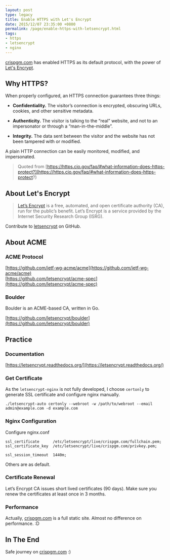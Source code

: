 ```yaml
---
layout: post
type: legacy
title: Enable HTTPS with Let's Encrypt
date: 2015/12/07 23:35:00 +0800
permalink: /page/enable-https-with-letsencrypt.html
tags:
- https
- letsencrypt
- nginx
---
```


[crispgm.com](https://crispgm.com) has enabled HTTPS as its default protocol, with the power of [Let's Encrypt](https://letsencrypt.org/).

## Why HTTPS?

When properly configured, an HTTPS connection guarantees three things:

* __Confidentiality.__ The visitor’s connection is encrypted, obscuring URLs, cookies, and other sensitive metadata.

* __Authenticity.__ The visitor is talking to the “real” website, and not to an impersonator or through a “man-in-the-middle”.

* __Integrity.__ The data sent between the visitor and the website has not been tampered with or modified.

A plain HTTP connection can be easily monitored, modified, and impersonated.

> Quoted from [https://https.cio.gov/faq/#what-information-does-https-protect?](https://https.cio.gov/faq/#what-information-does-https-protect?)

## About Let's Encrypt

> [Let’s Encrypt](https://letsencrypt.org/) is a free, automated, and open certificate authority (CA), run for the public’s benefit. Let’s Encrypt is a service provided by the Internet Security Research Group (ISRG).

Contribute to [letsencrypt](https://github.com/letsencrypt) on GitHub.

## About ACME

### ACME Protocol

[https://github.com/ietf-wg-acme/acme](https://github.com/ietf-wg-acme/acme)  
[https://github.com/letsencrypt/acme-spec](https://github.com/letsencrypt/acme-spec)

### Boulder

Boulder is an ACME-based CA, written in Go.

[https://github.com/letsencrypt/boulder](https://github.com/letsencrypt/boulder)

## Practice

### Documentation

[https://letsencrypt.readthedocs.org/](https://letsencrypt.readthedocs.org/)

### Get Certificate

As the ```letsencrypt-nginx``` is not fully developed, I choose ```certonly``` to generate SSL certificate and configure nginx manually.

```
./letsencrypt-auto certonly --webroot -w /path/to/webroot --email admin@example.com -d example.com
```

### Nginx Configuration

Configure nginx.conf

```
ssl_certificate      /etc/letsencrypt/live/crispgm.com/fullchain.pem;
ssl_certificate_key  /etc/letsencrypt/live/crispgm.com/privkey.pem;

ssl_session_timeout  1440m;     
```

Others are as default.

### Certificate Renewal

Let’s Encrypt CA issues short lived certificates (90 days). Make sure you renew the certificates at least once in 3 months.

### Performance

Actually, [crispgm.com](https://crispgm.com) is a full static site. Almost no difference on performance. :D

## In The End

Safe journey on [crispgm.com](https://crispgm.com) :)

